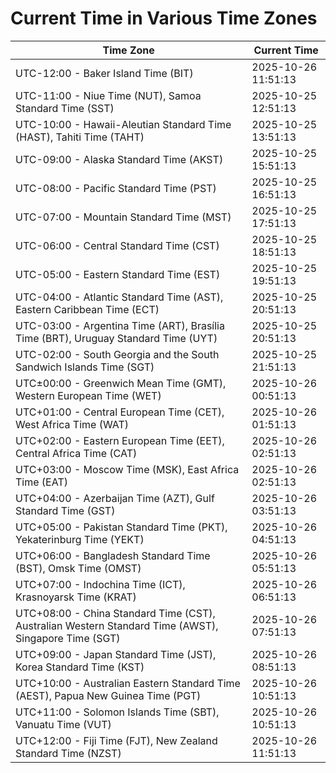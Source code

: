 # Current Time in Various Time Zones

| Time Zone | Current Time |
|-----------|--------------|
| UTC-12:00 - Baker Island Time (BIT) | 2025-10-26 11:51:13 |
| UTC-11:00 - Niue Time (NUT), Samoa Standard Time (SST) | 2025-10-25 12:51:13 |
| UTC-10:00 - Hawaii-Aleutian Standard Time (HAST), Tahiti Time (TAHT) | 2025-10-25 13:51:13 |
| UTC-09:00 - Alaska Standard Time (AKST) | 2025-10-25 15:51:13 |
| UTC-08:00 - Pacific Standard Time (PST) | 2025-10-25 16:51:13 |
| UTC-07:00 - Mountain Standard Time (MST) | 2025-10-25 17:51:13 |
| UTC-06:00 - Central Standard Time (CST) | 2025-10-25 18:51:13 |
| UTC-05:00 - Eastern Standard Time (EST) | 2025-10-25 19:51:13 |
| UTC-04:00 - Atlantic Standard Time (AST), Eastern Caribbean Time (ECT) | 2025-10-25 20:51:13 |
| UTC-03:00 - Argentina Time (ART), Brasília Time (BRT), Uruguay Standard Time (UYT) | 2025-10-25 20:51:13 |
| UTC-02:00 - South Georgia and the South Sandwich Islands Time (SGT) | 2025-10-25 21:51:13 |
| UTC±00:00 - Greenwich Mean Time (GMT), Western European Time (WET) | 2025-10-26 00:51:13 |
| UTC+01:00 - Central European Time (CET), West Africa Time (WAT) | 2025-10-26 01:51:13 |
| UTC+02:00 - Eastern European Time (EET), Central Africa Time (CAT) | 2025-10-26 02:51:13 |
| UTC+03:00 - Moscow Time (MSK), East Africa Time (EAT) | 2025-10-26 02:51:13 |
| UTC+04:00 - Azerbaijan Time (AZT), Gulf Standard Time (GST) | 2025-10-26 03:51:13 |
| UTC+05:00 - Pakistan Standard Time (PKT), Yekaterinburg Time (YEKT) | 2025-10-26 04:51:13 |
| UTC+06:00 - Bangladesh Standard Time (BST), Omsk Time (OMST) | 2025-10-26 05:51:13 |
| UTC+07:00 - Indochina Time (ICT), Krasnoyarsk Time (KRAT) | 2025-10-26 06:51:13 |
| UTC+08:00 - China Standard Time (CST), Australian Western Standard Time (AWST), Singapore Time (SGT) | 2025-10-26 07:51:13 |
| UTC+09:00 - Japan Standard Time (JST), Korea Standard Time (KST) | 2025-10-26 08:51:13 |
| UTC+10:00 - Australian Eastern Standard Time (AEST), Papua New Guinea Time (PGT) | 2025-10-26 10:51:13 |
| UTC+11:00 - Solomon Islands Time (SBT), Vanuatu Time (VUT) | 2025-10-26 10:51:13 |
| UTC+12:00 - Fiji Time (FJT), New Zealand Standard Time (NZST) | 2025-10-26 11:51:13 |
